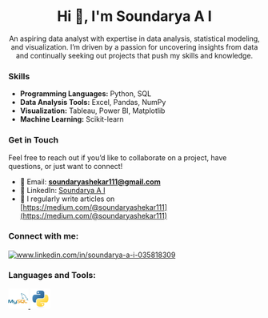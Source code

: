 <h1 align="center">Hi 👋, I'm Soundarya A I</h1>
<p align="center">An aspiring data analyst with expertise in data analysis, statistical modeling, and visualization. I’m driven by a passion for uncovering insights from data and continually seeking out projects that push my skills and knowledge.</p>

### Skills
- **Programming Languages:** Python, SQL
- **Data Analysis Tools:** Excel, Pandas, NumPy
- **Visualization:** Tableau, Power BI, Matplotlib
- **Machine Learning:** Scikit-learn

### Get in Touch
Feel free to reach out if you’d like to collaborate on a project, have questions, or just want to connect!
- 📧 Email: **soundaryashekar111@gmail.com**
- 💼 LinkedIn: [Soundarya A I](https://linkedin.com/in/soundarya-a-i-035818309)
- 📝 I regularly write articles on [https://medium.com/@soundaryashekar111](https://medium.com/@soundaryashekar111)

<h3 align="left">Connect with me:</h3>
<p align="left">
<a href="https://linkedin.com/in/www.linkedin.com/in/soundarya-a-i-035818309" target="blank"><img align="center" src="https://raw.githubusercontent.com/rahuldkjain/github-profile-readme-generator/master/src/images/icons/Social/linked-in-alt.svg" alt="www.linkedin.com/in/soundarya-a-i-035818309" height="30" width="40" /></a>
</p>

<h3 align="left">Languages and Tools:</h3>
<p align="left"> <a href="https://www.mysql.com/" target="_blank" rel="noreferrer"> <img src="https://raw.githubusercontent.com/devicons/devicon/master/icons/mysql/mysql-original-wordmark.svg" alt="mysql" width="40" height="40"/> </a> <a href="https://www.python.org" target="_blank" rel="noreferrer"> <img src="https://raw.githubusercontent.com/devicons/devicon/master/icons/python/python-original.svg" alt="python" width="40" height="40"/> </a> </p>

